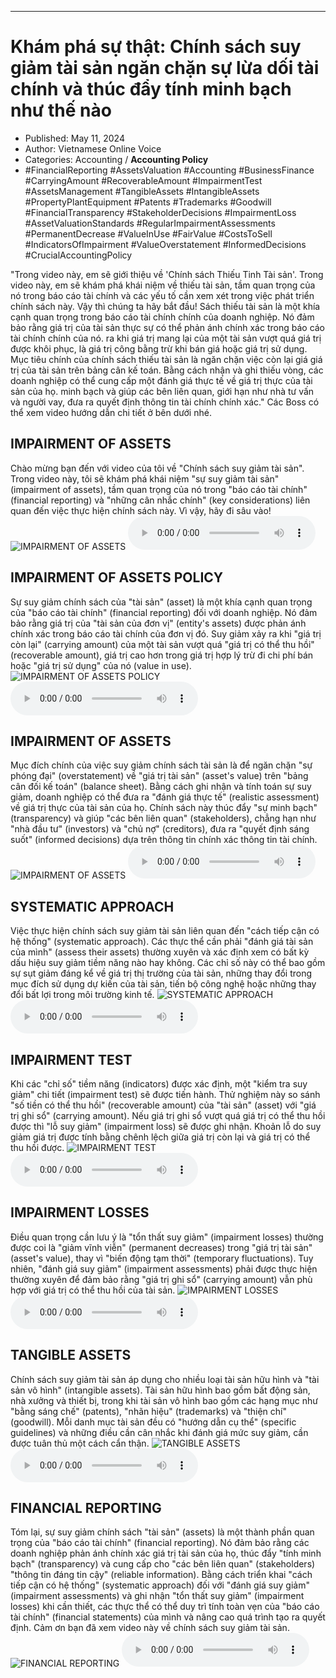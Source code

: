 
---

# Khám phá sự thật: Chính sách suy giảm tài sản ngăn chặn sự lừa dối tài chính và thúc đẩy tính minh bạch như thế nào

- Published: May 11, 2024
- Author: Vietnamese Online Voice
- Categories: Accounting / **Accounting Policy**
- #FinancialReporting #AssetsValuation #Accounting #BusinessFinance #CarryingAmount #RecoverableAmount #ImpairmentTest #AssetsManagement #TangibleAssets #IntangibleAssets #PropertyPlantEquipment #Patents #Trademarks #Goodwill #FinancialTransparency #StakeholderDecisions #ImpairmentLoss #AssetValuationStandards #RegularImpairmentAssessments #PermanentDecrease #ValueInUse #FairValue #CostsToSell #IndicatorsOfImpairment #ValueOverstatement #InformedDecisions #CrucialAccountingPolicy

"Trong video này, em sẽ giới thiệu về 'Chính sách Thiếu Tinh Tài sản'. Trong video này, em sẽ khám phá khái niệm về thiếu tài sản, tầm quan trọng của nó trong báo cáo tài chính và các yếu tố cần xem xét trong việc phát triển chính sách này. Vậy thì chúng ta hãy bắt đầu! Sách thiếu tài sản là một khía cạnh quan trọng trong báo cáo tài chính chính của doanh nghiệp. Nó đảm bảo rằng giá trị của tài sản thực sự có thể phản ánh chính xác trong báo cáo tài chính chính của nó. ra khi giá trị mang lại của một tài sản vượt quá giá trị được khôi phục, là giá trị công bằng trừ khi bán giá hoặc giá trị sử dụng. Mục tiêu chính của chính sách thiếu tài sản là ngăn chặn việc còn lại giá giá trị của tài sản trên bảng cân kế toán. Bằng cách nhận và ghi thiếu vòng, các doanh nghiệp có thể cung cấp một đánh giá thực tế về giá trị thực của tài sản của họ. minh bạch và giúp các bên liên quan, giới hạn như nhà tư vấn và người vay, đưa ra quyết định thông tin tài chính chính xác." Các Boss có thể xem video hướng dẫn chi tiết ở bên dưới nhé.


## IMPAIRMENT OF ASSETS

Chào mừng bạn đến với video của tôi về "Chính sách suy giảm tài sản". Trong video này, tôi sẽ khám phá khái niệm "sự suy giảm tài sản" (impairment of assets), tầm quan trọng của nó trong "báo cáo tài chính" (financial reporting) và "những cân nhắc chính" (key considerations) liên quan đến việc thực hiện chính sách này. Vì vậy, hãy đi sâu vào!
![IMPAIRMENT OF ASSETS](https://http-archiver-apis-production-80.schnworks.com/storage/images/transitions/2024-05-11/transition-29354508509-Montserrat-Bold-7B1FA2.jpg)
<audio controls>
    <source src="https://http-archiver-apis-production-80.schnworks.com/storage/storage/audio/file-5487399676.mp3" type="audio/mpeg">
</audio>



## IMPAIRMENT OF ASSETS POLICY

Sự suy giảm chính sách của "tài sản" (asset) là một khía cạnh quan trọng của "báo cáo tài chính" (financial reporting) đối với doanh nghiệp. Nó đảm bảo rằng giá trị của "tài sản của đơn vị" (entity's assets) được phản ánh chính xác trong báo cáo tài chính của đơn vị đó. Suy giảm xảy ra khi "giá trị còn lại" (carrying amount) của một tài sản vượt quá "giá trị có thể thu hồi" (recoverable amount), giá trị cao hơn trong giá trị hợp lý trừ đi chi phí bán hoặc "giá trị sử dụng" của nó (value in use).
![IMPAIRMENT OF ASSETS POLICY](https://http-archiver-apis-production-80.schnworks.com/storage/images/transitions/2024-05-11/transition--12103833660-Montserrat-ExtraBold-9C27B0.jpg)
<audio controls>
    <source src="https://http-archiver-apis-production-80.schnworks.com/storage/storage/audio/file-27029754194.mp3" type="audio/mpeg">
</audio>



## IMPAIRMENT OF ASSETS

Mục đích chính của việc suy giảm chính sách tài sản là để ngăn chặn "sự phóng đại" (overstatement) về "giá trị tài sản" (asset's value) trên "bảng cân đối kế toán" (balance sheet). Bằng cách ghi nhận và tính toán sự suy giảm, doanh nghiệp có thể đưa ra "đánh giá thực tế" (realistic assessment) về giá trị thực của tài sản của họ. Chính sách này thúc đẩy "sự minh bạch" (transparency) và giúp "các bên liên quan" (stakeholders), chẳng hạn như "nhà đầu tư" (investors) và "chủ nợ" (creditors), đưa ra "quyết định sáng suốt" (informed decisions) dựa trên thông tin chính xác thông tin tài chính.
![IMPAIRMENT OF ASSETS](https://http-archiver-apis-production-80.schnworks.com/storage/images/transitions/2024-05-11/transition--28105220917-Montserrat-Black-1A237E.jpg)
<audio controls>
    <source src="https://http-archiver-apis-production-80.schnworks.com/storage/storage/audio/file-4014063096.mp3" type="audio/mpeg">
</audio>



## SYSTEMATIC APPROACH

Việc thực hiện chính sách suy giảm tài sản liên quan đến "cách tiếp cận có hệ thống" (systematic approach). Các thực thể cần phải "đánh giá tài sản của mình" (assess their assets) thường xuyên và xác định xem có bất kỳ dấu hiệu suy giảm tiềm năng nào hay không. Các chỉ số này có thể bao gồm sự sụt giảm đáng kể về giá trị thị trường của tài sản, những thay đổi trong mục đích sử dụng dự kiến ​​của tài sản, tiến bộ công nghệ hoặc những thay đổi bất lợi trong môi trường kinh tế.
![SYSTEMATIC APPROACH](https://http-archiver-apis-production-80.schnworks.com/storage/images/transitions/2024-05-11/transition--4147080096-Montserrat-ExtraBold-303F9F.jpg)
<audio controls>
    <source src="https://http-archiver-apis-production-80.schnworks.com/storage/storage/audio/file-2248315903.mp3" type="audio/mpeg">
</audio>



## IMPAIRMENT TEST

Khi các "chỉ số" tiềm năng (indicators) được xác định, một "kiểm tra suy giảm" chi tiết (impairment test) sẽ được tiến hành. Thử nghiệm này so sánh "số tiền có thể thu hồi" (recoverable amount) của "tài sản" (asset) với "giá trị ghi sổ" (carrying amount). Nếu giá trị ghi sổ vượt quá giá trị có thể thu hồi được thì "lỗ suy giảm" (impairment loss) sẽ được ghi nhận. Khoản lỗ do suy giảm giá trị được tính bằng chênh lệch giữa giá trị còn lại và giá trị có thể thu hồi được.
![IMPAIRMENT TEST](https://http-archiver-apis-production-80.schnworks.com/storage/images/transitions/2024-05-11/transition--34450345211-Montserrat-Black-880E4F.jpg)
<audio controls>
    <source src="https://http-archiver-apis-production-80.schnworks.com/storage/storage/audio/file-15762342427.mp3" type="audio/mpeg">
</audio>



## IMPAIRMENT LOSSES

Điều quan trọng cần lưu ý là "tổn thất suy giảm" (impairment losses) thường được coi là "giảm vĩnh viễn" (permanent decreases) trong "giá trị tài sản" (asset's value), thay vì "biến động tạm thời" (temporary fluctuations). Tuy nhiên, "đánh giá suy giảm" (impairment assessments) phải được thực hiện thường xuyên để đảm bảo rằng "giá trị ghi sổ" (carrying amount) vẫn phù hợp với giá trị có thể thu hồi của tài sản.
![IMPAIRMENT LOSSES](https://http-archiver-apis-production-80.schnworks.com/storage/images/transitions/2024-05-11/transition-45760199452-Montserrat-Bold-7B1FA2.jpg)
<audio controls>
    <source src="https://http-archiver-apis-production-80.schnworks.com/storage/storage/audio/file-3402573215.mp3" type="audio/mpeg">
</audio>



## TANGIBLE ASSETS

Chính sách suy giảm tài sản áp dụng cho nhiều loại tài sản hữu hình và "tài sản vô hình" (intangible assets). Tài sản hữu hình bao gồm bất động sản, nhà xưởng và thiết bị, trong khi tài sản vô hình bao gồm các hạng mục như "bằng sáng chế" (patents), "nhãn hiệu" (trademarks) và "thiện chí" (goodwill). Mỗi danh mục tài sản đều có "hướng dẫn cụ thể" (specific guidelines) và những điều cần cân nhắc khi đánh giá mức suy giảm, cần được tuân thủ một cách cẩn thận.
![TANGIBLE ASSETS](https://http-archiver-apis-production-80.schnworks.com/storage/images/transitions/2024-05-11/transition--33346494858-Montserrat-SemiBold-283593.jpg)
<audio controls>
    <source src="https://http-archiver-apis-production-80.schnworks.com/storage/storage/audio/file-10353516163.mp3" type="audio/mpeg">
</audio>



## FINANCIAL REPORTING

Tóm lại, sự suy giảm chính sách "tài sản" (assets) là một thành phần quan trọng của "báo cáo tài chính" (financial reporting). Nó đảm bảo rằng các doanh nghiệp phản ánh chính xác giá trị tài sản của họ, thúc đẩy "tính minh bạch" (transparency) và cung cấp cho "các bên liên quan" (stakeholders) "thông tin đáng tin cậy" (reliable information). Bằng cách triển khai "cách tiếp cận có hệ thống" (systematic approach) đối với "đánh giá suy giảm" (impairment assessments) và ghi nhận "tổn thất suy giảm" (impairment losses) khi cần thiết, các thực thể có thể duy trì tính toàn vẹn của "báo cáo tài chính" (financial statements) của mình và nâng cao quá trình tạo ra quyết định. Cảm ơn bạn đã xem video này về chính sách suy giảm tài sản.
![FINANCIAL REPORTING](https://http-archiver-apis-production-80.schnworks.com/storage/images/transitions/2024-05-11/transition--5930502747-Montserrat-Regular-673AB7.jpg)
<audio controls>
    <source src="https://http-archiver-apis-production-80.schnworks.com/storage/storage/audio/file-66966955845.mp3" type="audio/mpeg">
</audio>

